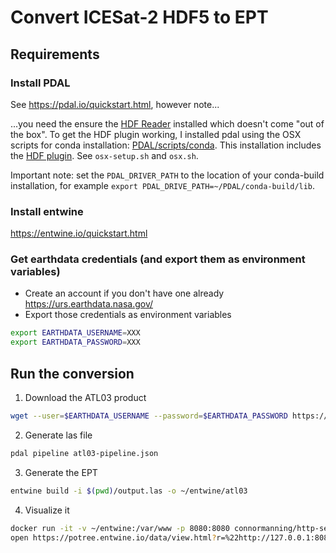 # Convert ICESat-2 HDF5 to EPT

## Requirements

### Install PDAL

See https://pdal.io/quickstart.html, however note...

...you need the ensure the [HDF Reader](https://github.com/PDAL/PDAL/blob/ept/doc/stages/readers.hdf.rst) installed which doesn't come "out of the box". To get the HDF plugin working, I installed pdal using the OSX scripts for conda installation: [PDAL/scripts/conda](https://github.com/PDAL/PDAL/tree/master/scripts/conda). This installation includes the [HDF plugin](https://github.com/PDAL/PDAL/blob/master/scripts/conda/osx.sh#L23). See `osx-setup.sh` and `osx.sh`.

Important note: set the `PDAL_DRIVER_PATH` to the location of your conda-build installation, for example `export PDAL_DRIVE_PATH=~/PDAL/conda-build/lib`.

### Install entwine

https://entwine.io/quickstart.html

### Get earthdata credentials (and export them as environment variables)

* Create an account if you don't have one already https://urs.earthdata.nasa.gov/
* Export those credentials as environment variables

```bash
export EARTHDATA_USERNAME=XXX
export EARTHDATA_PASSWORD=XXX
```

## Run the conversion

1. Download the ATL03 product

```bash
wget --user=$EARTHDATA_USERNAME --password=$EARTHDATA_PASSWORD https://n5eil01u.ecs.nsidc.org/ATLAS/ATL03.003/2018.10.13/ATL03_20181013235645_02340114_003_01.h5
```

2. Generate las file

```bash
pdal pipeline atl03-pipeline.json
```

3. Generate the EPT

```bash
entwine build -i $(pwd)/output.las -o ~/entwine/atl03
```

4. Visualize it 

```bash
docker run -it -v ~/entwine:/var/www -p 8080:8080 connormanning/http-server
open https://potree.entwine.io/data/view.html?r=%22http://127.0.0.1:8080/atl03%22
```



